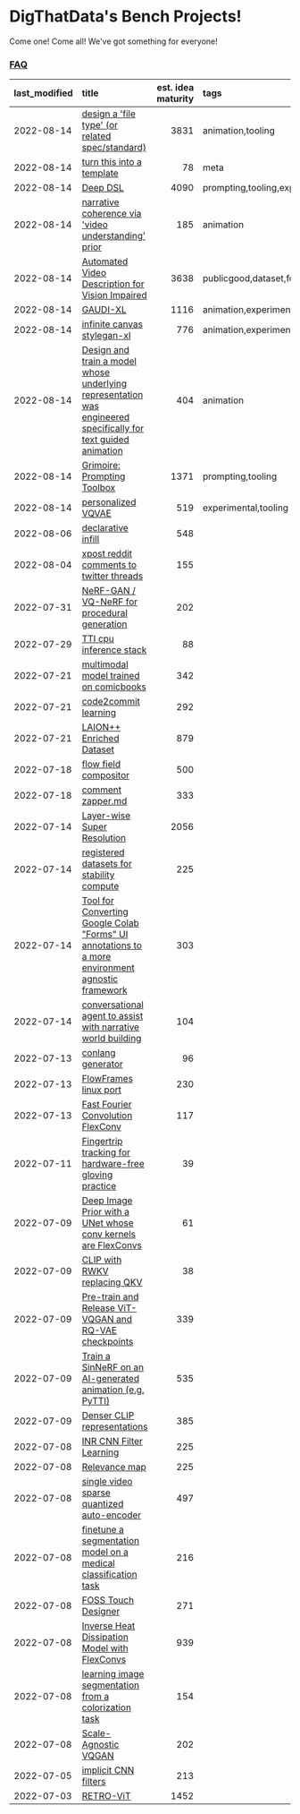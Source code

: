 # DigThatData's Bench Projects!

Come one! Come all! We've got something for everyone!

### [FAQ](https://github.com/dmarx/bench-warmers/blob/main/FAQ.md)

|last_modified|title|est. idea maturity|tags
|:---|:---|---:|:---|
|2022-08-14|[design a 'file type' (or related spec/standard)](filetype-for-ai-art-and-animation.md)|3831|animation,tooling|
|2022-08-14|[turn this into a template](benchwarmers-template.md)|78|meta|
|2022-08-14|[Deep DSL](multistage-unsupervised-deep-DSL-learning-from-prompts-data.md)|4090|prompting,tooling,experimental|
|2022-08-14|[narrative coherence via 'video understanding' prior](narrative_coherence_via_video_understanding_prior.md)|185|animation|
|2022-08-14|[Automated Video Description for Vision Impaired](automated-video-description.md)|3638|publicgood,dataset,foundation,accessibility|
|2022-08-14|[GAUDI-XL](gaudi-xl.md)|1116|animation,experimental|
|2022-08-14|[infinite canvas stylegan-xl](infinite-canvas-stylegan-xl.md)|776|animation,experimental|
|2022-08-14|[Design and train a model whose underlying representation was engineered specifically for text guided animation](image-model-designed-for-clip-guided-animation.md)|404|animation|
|2022-08-14|[Grimoire: Prompting Toolbox](grimoire.md)|1371|prompting,tooling|
|2022-08-14|[personalized VQVAE](personalized-vqvae.md)|519|experimental,tooling|
|2022-08-06|[declarative infill](declarative-infill.md)|548||
|2022-08-04|[xpost reddit comments to twitter threads](reddit2twitter.md)|155||
|2022-07-31|[NeRF-GAN / VQ-NeRF for procedural generation](nerf-gan.md)|202||
|2022-07-29|[TTI cpu inference stack](TTI-cpu-inference-stack.md)|88||
|2022-07-21|[multimodal model trained on comicbooks](multimodal-model-trained-on-comicbooks.md)|342||
|2022-07-21|[code2commit learning](code2commit-learning.md)|292||
|2022-07-21|[LAION++ Enriched Dataset](laion-plus-plus.md)|879||
|2022-07-18|[flow field compositor](flow-field-compositor.md)|500||
|2022-07-18|[comment zapper.md](comment-zapper.md)|333||
|2022-07-14|[Layer-wise Super Resolution](layerwise-and-objectwise-inpainting-and-super-resolution.md)|2056||
|2022-07-14|[registered datasets for stability compute](registered-datasets-for-sstability-compute.md)|225||
|2022-07-14|[Tool for Converting Google Colab "Forms" UI annotations to a more environment agnostic framework](colab-ui-converter.md)|303||
|2022-07-14|[conversational agent to assist with narrative world building](world-building-agent.md)|104||
|2022-07-13|[conlang generator](conlang_lm.md)|96||
|2022-07-13|[FlowFrames linux port](flowframes-linux-port.md)|230||
|2022-07-13|[Fast Fourier Convolution FlexConv](FFC-Flexconv.md)|117||
|2022-07-11|[Fingertrip tracking for hardware-free gloving practice](fingertrip_tracking_for_hardware_free_gloveing_practice.md)|39||
|2022-07-09|[Deep Image Prior with a UNet whose conv kernels are FlexConvs](FlexConv_DIP.md)|61||
|2022-07-09|[CLIP with RWKV replacing QKV](RWKV-CLIP.md)|38||
|2022-07-09|[Pre-train and Release ViT-VQGAN and RQ-VAE checkpoints](pretrained_vit-vqgan_checkpoints.md)|339||
|2022-07-09|[Train a SinNeRF on an AI-generated animation (e.g. PyTTI)](train_a_SinNeRF_on_a_pytti_animation.md)|535||
|2022-07-09|[Denser CLIP representations](denser-CLIP.md)|385||
|2022-07-08|[INR CNN Filter Learning](INR_CNN_filter_learning.md)|225||
|2022-07-08|[Relevance map](Relevance_map.md)|225||
|2022-07-08|[single video sparse quantized auto-encoder](single_video_sparse_quantized_auto-encoder.md)|497||
|2022-07-08|[finetune a segmentation model on a medical classification task](finetune_a_segmentation_model_on_a_medical_classification_task.md)|216||
|2022-07-08|[FOSS Touch Designer](FOSS_touch_designer.md)|271||
|2022-07-08|[Inverse Heat Dissipation Model with FlexConvs](IHDM_with_FlexConvs.md)|939||
|2022-07-08|[learning image segmentation from a colorization task](learning_image_segmentation_from_a_colorization_task.md)|154||
|2022-07-08|[Scale-Agnostic VQGAN](scale-agnostic_VQGAN.md)|202||
|2022-07-05|[implicit CNN filters](implicit-cnn-filters.md)|213||
|2022-07-03|[RETRO-ViT](RETRO-ViT.md)|1452||
